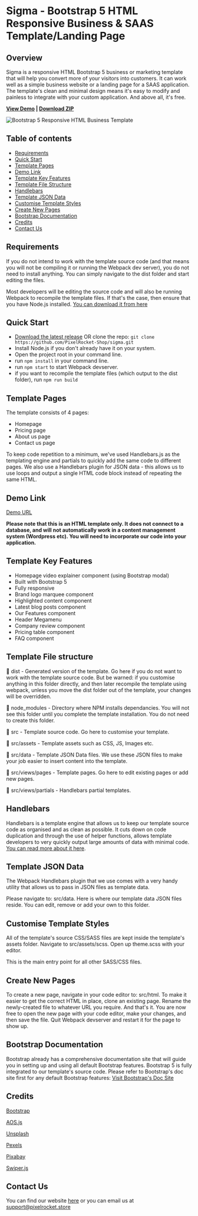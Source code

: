 # Sigma - Bootstrap 5 HTML Responsive Business & SAAS Template/Landing Page

## Overview

Sigma is a responsive HTML Bootstrap 5 business or marketing template that will help you convert more of your visitors
into customers. It can work well as a simple business website or a landing page for a SAAS application.
The template's clean and minimal design means it's easy to modify and painless to integrate with your custom
application. And above all, it's free.

<strong><a href="https://sigma-vert.vercel.app/">View
Demo</a> | <a href="https://github.com/PixelRocket-Shop/sigma/archive/main.zip">Download ZIP</a></strong>

![Bootstrap 5 Responsive HTML Business Template](https://pixelrocket-public-assets.s3.eu-west-2.amazonaws.com/github-assets/sigma-html/homepage.jpg "Sigma | Responsive Bootstrap 5 Business Template")

## Table of contents

- [Requirements](#requirements)
- [Quick Start](#quick-start)
- [Template Pages](#template-pages)
- [Demo Link](#demo-link)
- [Template Key Features](#template-key-features)
- [Template File Structure](#template-file-structure)
- [Handlebars](#handlebars)
- [Template JSON Data](#template-json-data)
- [Customise Template Styles](#customise-template-styles)
- [Create New Pages](#create-new-pages)
- [Bootstrap Documentation](#bootstrap-documentation)
- [Credits](#credits)
- [Contact Us](#contact-us)

## Requirements

If you do not intend to work with the template source code (and that means you will not be compiling it or running the
Webpack dev server), you do not need to install anything. You can simply navigate to the dist folder and start editing
the files.

Most developers will be editing the source code and will also be running Webpack to recompile the template files. If
that's the case, then ensure that you have Node.js
installed. [You can download it from here](https://nodejs.org/en/download/)

## Quick Start

- [Download the latest release](https://github.com/PixelRocket-Shop/sigma/archive/main.zip) OR clone the
  repo: `git clone https://github.com/PixelRocket-Shop/sigma.git`
- Install Node.js if you don't already have it on your system.
- Open the project root in your command line.
- run `npm install` in your command line.
- run `npm start` to start Webpack devserver.
- if you want to recompile the template files (which output to the dist folder), run `npm run build`

## Template Pages

The template consists of 4 pages:

* Homepage
* Pricing page
* About us page
* Contact us page

To keep code repetition to a minimum, we've used Handlebars.js as the templating engine and partials to quickly add the
same code to different pages. We also use a Handlebars plugin for JSON data - this allows us to use loops and output a
single HTML code block instead of repeating the same HTML.

## Demo Link

[Demo URL](https://sigma-vert.vercel.app/)

**Please note that this is an HTML template only. It does not connect to a database, and will not automatically work in
a content management system (Wordpress etc). You will need to incorporate our code into your application.**

## Template Key Features

* Homepage video explainer component (using Bootstrap modal)
* Built with Bootstrap 5
* Fully responsive
* Brand logo marquee component
* Highlighted content component
* Latest blog posts component
* Our Features component
* Header Megamenu
* Company review component
* Pricing table component
* FAQ component

## Template File structure

📁 dist - Generated version of the template. Go here if you do not want to work with the template source code. But be
warned: if you customise anything in this folder directly, and then later recompile the template using webpack, unless
you move the dist folder out of the template, your changes will be overridden.

📁 node_modules - Directory where NPM installs dependancies. You will not see this folder until you complete the template
installation. You do not need to create this folder.

📁 src - Template source code. Go here to customise your template.

📁 src/assets - Template assets such as CSS, JS, Images etc.

📁 src/data - Template JSON Data files. We use these JSON files to make your job easier to insert content into the
template.

📁 src/views/pages - Template pages. Go here to edit existing pages or add new pages.

📁 src/views/partials - Handlebars partial templates.

## Handlebars

Handlebars is a template engine that allows us to keep our template source code as organised and as clean as possible.
It cuts down on code duplication and through the use of helper functions, allows template developers to very quickly
output large amounts of data with minimal code. [You can read more about it here](https://handlebarsjs.com).

## Template JSON Data

The Webpack Handlebars plugin that we use comes with a very handy utility that allows us to pass in JSON files as
template data.

Please navigate to: src/data. Here is where our template data JSON files reside. You can edit, remove or add your own to
this folder.

## Customise Template Styles

All of the template's source CSS/SASS files are kept inside the template's assets folder. Navigate to src/assets/scss.
Open up theme.scss with your editor.

This is the main entry point for all other SASS/CSS files.

## Create New Pages

To create a new page, navigate in your code editor to: src/html. To make it easier to get the correct HTML in place,
clone an existing page. Rename the newly-created file to whatever URL you require. And that's it. You are now free to
open the new page with your code editor, make your changes, and then save the file. Quit Webpack devserver and restart
it for the page to show up.

## Bootstrap Documentation

Bootstrap already has a comprehensive documentation site that will guide you in setting up and using all default
Bootstrap features. Bootstrap 5 is fully integrated to our template's source code. Please refer to Bootstrap's doc site
first for any default Bootstrap
features: [Visit Bootstrap's Doc Site](https://getbootstrap.com/docs/5.0/getting-started/introduction/)

## Credits

[Bootstrap](https://getbootstrap.com/)

[AOS.js](https://michalsnik.github.io/aos/)

[Unsplash](https://unsplash.com/)

[Pexels](https://www.pexels.com/)

[Pixabay](https://pixabay.com/)

[Swiper.js](https://swiperjs.com/)

## Contact Us

You can find our website [here](https://www.pixelrocket.store) or you can email us at support@pixelrocket.store
